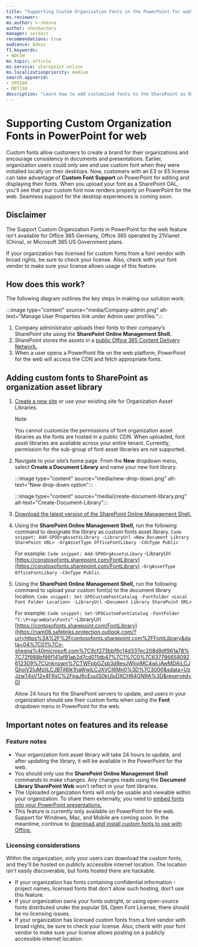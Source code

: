 ```yaml
---
title: "Supporting Custom Organization Fonts in the PowerPoint for web"
ms.reviewer: 
ms.author: v-shesna
author: sheshachary
manager: serdars
recommendations: true
audience: Admin
f1.keywords:
- NOCSH
ms.topic: article
ms.service: sharepoint-online
ms.localizationpriority: medium
search.appverid:
- SPO160
- MET150
description: "Learn how to add customized fonts to the SharePoint as Organization Asset Libraries."
---
```


# Supporting Custom Organization Fonts in PowerPoint for web 
Custom fonts allow customers to create a brand for their organizations and encourage consistency in documents and presentations. Earlier, organization users could only see and use custom font when they were installed locally on their desktops. Now, customers with an E3 or E5 license can take advantage of **Custom Font Support** on PowerPoint for editing and displaying their fonts. When you upload your font as a SharePoint OAL, you'll see that your custom font now renders properly on PowerPoint for the web. Seamless support for the desktop experiences is coming soon. 

## Disclaimer
The Support Custom Organization Fonts in PowerPoint for the web feature isn't available for Office 365 Germany, Office 365 operated by 21Vianet (China), or Microsoft 365 US Government plans. 

If your organization has licensed for custom fonts from a font vendor with broad rights, be sure to check your license. Also, check with your font vendor to make sure your license allows usage of this feature.

## How does this work? 
The following diagram outlines the key steps in making our solution work: 

   :::image type="content" source="media/Company-admin.png" alt-text="Manage User Properties link under Admin user profiles.":::

1. Company administrator uploads their fonts to their company’s SharePoint site using the **SharePoint Online Management Shell.**
2. SharePoint stores the assets in a [public Office 365 Content Delivery Network.](/microsoft-365/enterprise/use-microsoft-365-cdn-with-spo?view=o365-worldwide&preserve-view=true) 
3. When a user opens a PowerPoint file on the web platform, PowerPoint for the web will access the CDN and fetch appropriate fonts.

## Adding custom fonts to SharePoint as organization asset library 
1. [Create a new site]([https://support.microsoft.com/office/create-a-site-in-sharepoint-4d1e11bf-8ddc-499d-b889-2b48d10b1ce8](https://nam06.safelinks.protection.outlook.com/?url=https%3A%2F%2Fsupport.microsoft.com%2Foffice%2Fcreate-a-site-in-sharepoint-4d1e11bf-8ddc-499d-b889-2b48d10b1ce8&data=04%7C01%7Cv-shesna%40microsoft.com%7C469dfcba67174de505e308d9e01e0779%7C72f988bf86f141af91ab2d7cd011db47%7C1%7C0%7C637787241955740767%7CUnknown%7CTWFpbGZsb3d8eyJWIjoiMC4wLjAwMDAiLCJQIjoiV2luMzIiLCJBTiI6Ik1haWwiLCJXVCI6Mn0%3D%7C3000&sdata=PnqWYzthrK4m%2Fid9dOUcUGEytIs2vXR5dYrC5RQm57U%3D&reserved=0)) or use your existing site for Organization Asset Libraries.

     > [!NOTE]
     > You cannot customize the permissions of font organization asset libraries as the fonts are hosted in a public CDN. When uploaded, font asset libraries are available across your entire tenant. Currently, permission for the sub-group of font asset libraries are not supported.

2. Navigate to your site’s home page. From the **New** dropdown menu, select **Create a Document Library** and name your new font library.

   :::image type="content" source="media/new-drop-down.png" alt-text="New drop-down option":::

   :::image type="content" source="media/create-document-library.png" alt-text="Create-Document-Library":::

3. [Download the latest version of the SharePoint Online Management Shell.](https://go.microsoft.com/fwlink/p/?LinkId=255251)
4. Using the **SharePoint Online Management Shell,** run the following command to designate the library as custom fonts asset library.
`Code snippet: Add-SPOOrgAssetsLibrary -LibraryUrl <New Document Library SharePoint URL> -OrgAssetType OfficeFontLibary -CdnType Public`

      For example:
`Code snippet: Add-SPOOrgAssetsLibary` -LibraryUrl [https://constosofonts.sharepoint.com/FontLibrary](https://constosofonts.sharepoint.com/FontLibrary) `-OrgAssetType OfficeFontLibary -CdnType Public`.
5. Using the **SharePoint Online Management Shell,** run the following command to upload your custom font(s) to the document library location.
`Code snippet: Set-SPOCustomFontCatalog -FontFolder <Local Font Folder Location> -LibraryUrl <Document Library SharePoint URL>`

      For example:
`Code snippet: Set-SPOCustomFontCatalog -FontFolder “C:\ProgramData\Fonts”` -LibraryUrl [https://contosofonts.sharepoint.com/FontLibrary](https://nam06.safelinks.protection.outlook.com/?url=https%3A%2F%2Fcontosofonts.sharepoint.com%2FFontLibrary&data=04%7C01%7Cv-shesna%40microsoft.com%7C9cf273bbf9c14d337ec208d9df961a78%7C72f988bf86f141af91ab2d7cd011db47%7C1%7C0%7C637786658092612309%7CUnknown%7CTWFpbGZsb3d8eyJWIjoiMC4wLjAwMDAiLCJQIjoiV2luMzIiLCJBTiI6Ik1haWwiLCJXVCI6Mn0%3D%7C3000&sdata=UzJzwT4sV12x4FRsC%2FpaJ6cEuuIS0kUluDXCHR4GN9A%3D&reserved=0)

     Allow 24 hours for the SharePoint servers to update, and users in your organization should see their custom fonts when using the **Font** dropdown menu in PowerPoint for the web.

## Important notes on features and its release

### Feature notes
- Your organization font asset library will take 24 hours to update, and after updating the library, it will be available in the PowerPoint for the web.
- You should only use the **SharePoint Online Management Shell** commands to make changes. Any changes made using the **Document Library SharePoint Web** won't reflect in your font libraries.
- The Uploaded organization fonts will only be usable and viewable within your organization. To share them externally, you need to [embed fonts into your PowerPoint presentations.](https://nam06.safelinks.protection.outlook.com/?url=https%3A%2F%2Fsupport.microsoft.com%2Fen-us%2Foffice%2Fembed-fonts-in-documents-or-presentations-cb3982aa-ea76-4323-b008-86670f222dbc&data=04%7C01%7Cv-shesna%40microsoft.com%7C9cf273bbf9c14d337ec208d9df961a78%7C72f988bf86f141af91ab2d7cd011db47%7C1%7C0%7C637786658092612309%7CUnknown%7CTWFpbGZsb3d8eyJWIjoiMC4wLjAwMDAiLCJQIjoiV2luMzIiLCJBTiI6Ik1haWwiLCJXVCI6Mn0%3D%7C3000&sdata=idoG67fR3e7njA8RslxUn71i7Yfqq4q%2F7eH%2FJzScVdk%3D&reserved=0)
- This feature is currently only available on PowerPoint for the web. Support for Windows, Mac, and Mobile are coming soon. In the meantime, continue to [download and install custom fonts to use with Office.](https://nam06.safelinks.protection.outlook.com/?url=https%3A%2F%2Fsupport.microsoft.com%2Fen-us%2Ftopic%2Fdownload-and-install-custom-fonts-to-use-with-office-0ee09e74-edc1-480c-81c2-5cf9537c70ce&data=04%7C01%7Cv-shesna%40microsoft.com%7C9cf273bbf9c14d337ec208d9df961a78%7C72f988bf86f141af91ab2d7cd011db47%7C1%7C0%7C637786658092612309%7CUnknown%7CTWFpbGZsb3d8eyJWIjoiMC4wLjAwMDAiLCJQIjoiV2luMzIiLCJBTiI6Ik1haWwiLCJXVCI6Mn0%3D%7C3000&sdata=EvcPAJtCguowz%2Ff7MF29rXEdN8MWMYwrD1c%2BQIcR3lM%3D&reserved=0)

### Licensing considerations 
Within the organization, only your users can download the custom fonts, and they'll be hosted on publicly accessible internet location. The location isn't easily discoverable, but fonts hosted there are hackable.
- If your organization has fonts containing confidential information - project names, licensed fonts that don't allow such hosting, don't use this feature.
- If your organization owns your fonts outright, or using open-source fonts distributed under the popular SIL Open Font License, there should be no licensing issues.
- If your organization has licensed custom fonts from a font vendor with broad rights, be sure to check your license. Also, check with your font vendor to make sure your license allows posting on a publicly accessible internet location.
